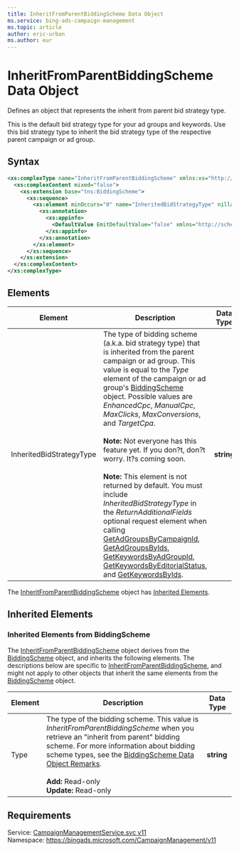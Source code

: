 ```yaml
---
title: InheritFromParentBiddingScheme Data Object
ms.service: bing-ads-campaign-management
ms.topic: article
author: eric-urban
ms.author: eur
---
```

# InheritFromParentBiddingScheme Data Object
Defines an object that represents the inherit from parent bid strategy type.

This is the default bid strategy type for your ad groups and keywords. Use this bid strategy type to inherit the bid strategy type of the respective parent campaign or ad group.

## Syntax
```xml
<xs:complexType name="InheritFromParentBiddingScheme" xmlns:xs="http://www.w3.org/2001/XMLSchema">
  <xs:complexContent mixed="false">
    <xs:extension base="tns:BiddingScheme">
      <xs:sequence>
        <xs:element minOccurs="0" name="InheritedBidStrategyType" nillable="true" type="xs:string">
          <xs:annotation>
            <xs:appinfo>
              <DefaultValue EmitDefaultValue="false" xmlns="http://schemas.microsoft.com/2003/10/Serialization/" />
            </xs:appinfo>
          </xs:annotation>
        </xs:element>
      </xs:sequence>
    </xs:extension>
  </xs:complexContent>
</xs:complexType>
```

## <a name="elements"></a>Elements

|Element|Description|Data Type|
|-----------|---------------|-------------|
|<a name="inheritedbidstrategytype"></a>InheritedBidStrategyType|The type of bidding scheme (a.k.a. bid strategy type) that is inherited from the parent campaign or ad group. This value is equal to the *Type* element of the campaign or ad group's [BiddingScheme](../campaign-management/biddingscheme.md) object. Possible values are *EnhancedCpc*, *ManualCpc*, *MaxClicks*, *MaxConversions*, and *TargetCpa*.<br/><br/>**Note:** Not everyone has this feature yet. If you don?t, don?t worry. It?s coming soon.<br /><br />**Note:** This element is not returned by default. You must include *InheritedBidStrategyType* in the *ReturnAdditionalFields* optional request element when calling [GetAdGroupsByCampaignId](../campaign-management/getadgroupsbycampaignid.md), [GetAdGroupsByIds](../campaign-management/getadgroupsbyids.md), [GetKeywordsByAdGroupId](../campaign-management/getkeywordsbyadgroupid.md), [GetKeywordsByEditorialStatus](../campaign-management/getkeywordsbyeditorialstatus.md), and [GetKeywordsByIds](../campaign-management/getkeywordsbyids.md).|**string**|

The [InheritFromParentBiddingScheme](inheritfromparentbiddingscheme.md) object has [Inherited Elements](#inheritedelements).

## <a name="inheritedelements"></a>Inherited Elements

### <a name="inheritedelementsbiddingscheme"></a>Inherited Elements from BiddingScheme
The [InheritFromParentBiddingScheme](inheritfromparentbiddingscheme.md) object derives from the [BiddingScheme](biddingscheme.md) object, and inherits the following elements. The descriptions below are specific to [InheritFromParentBiddingScheme](inheritfromparentbiddingscheme.md), and might not apply to other objects that inherit the same elements from the [BiddingScheme](biddingscheme.md) object.  

|Element|Description|Data Type|
|-----------|---------------|-------------|
|<a name="type"></a>Type|The type of the bidding scheme. This value is *InheritFromParentBiddingScheme* when you retrieve an "inherit from parent" bidding scheme. For more information about bidding scheme types, see the [BiddingScheme Data Object Remarks](../campaign-management/biddingscheme.md#remarks).<br/><br/>**Add:** Read-only<br/>**Update:** Read-only|**string**|

## Requirements
Service: [CampaignManagementService.svc v11](https://campaign.api.bingads.microsoft.com/Api/Advertiser/CampaignManagement/v11/CampaignManagementService.svc)  
Namespace: https://bingads.microsoft.com/CampaignManagement/v11  


